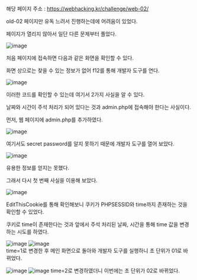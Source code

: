 해당 페이지 주소 : https://webhacking.kr/challenge/web-02/

old-02 페이지만 유독 느려서 진행하는데에 어려움이 있었다.

페이지가 열리지 않아서 일단 다른 문제부터 풀었다.

![image](https://user-images.githubusercontent.com/120306359/216117852-66f7cbc4-4496-45ba-b27b-73604c99d464.png)

처음 페이지에 접속하면 다음과 같은 화면을 확인할 수 있다.

화면 상으로는 찾을 수 있는 정보가 없어 f12를 통해 개발자 도구를 연다.

![image](https://user-images.githubusercontent.com/120306359/216122649-58c410e3-ad91-4b74-8655-32e7e84f520c.png)

이러한 코드를 확인할 수 있는데 여기서 2가지 사실을 알 수 있다.

날짜와 시간이 주석 처리가 되어 있다는 것과 admin.php에 접속해야 한다는 사실이다.

먼저, 웹 페이지에 admin.php를 추가하였다.

![image](https://user-images.githubusercontent.com/120306359/216123234-22fef68a-898e-49c6-81cb-3835da221096.png)

여기서도 secret password를 알지 못하기 때문에 개발자 도구를 열어 보았다.

![image](https://user-images.githubusercontent.com/120306359/216123585-0a591014-3a27-4427-9f1d-d554d69f091c.png)

유용한 정보를 얻지는 못했다.

그래서 다시 첫 번째 사실을 이용해 보았다.

![image](https://user-images.githubusercontent.com/120306359/216126995-ee6561d2-be2e-4e10-9d82-ee8d035cfed3.png)

EditThisCookie를 통해 확인해보니 쿠키가 PHPSESSID와 time까지 존재하는 것을 확인할 수 있었다.

쿠키로 time이 존재한다는 것과 앞에서 주석 처리된 날짜, 시간을 통해 time 값을 변경하는 시도를 하였다.

![image](https://user-images.githubusercontent.com/120306359/216127951-6d64d9b0-bf49-4271-90a2-a25114edd7cc.png)
![image](https://user-images.githubusercontent.com/120306359/219429328-7e4d39ce-79b9-4790-89d5-4f3c5954899b.png)  
time=1로 변경한 후 메인 화면으로 돌아와 개발자 도구를 실행하니 초 단위가 01로 바뀌었다.

![image](https://user-images.githubusercontent.com/120306359/219429763-c23b6a0d-dac1-48b9-b4d9-f3ba64bc2a43.png) ![image](https://user-images.githubusercontent.com/120306359/219429839-243d2b55-c9b6-49d6-aaed-ba903ddd6599.png)
time=2로 변경하였더니 이번에는 초 단위가 02로 바뀌었다.

